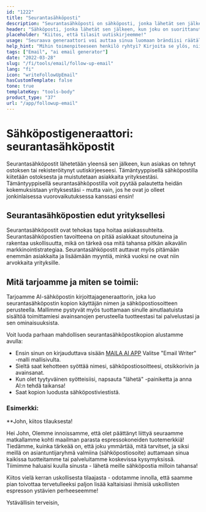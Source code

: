 ```yaml
---
id: "1222"
title: "Seurantasähköposti"
description: "Seurantasähköposti on sähköposti, jonka lähetät sen jälkeen, kun joku on suorittanut jonkin toimenpiteen, kuten tilannut uutiskirjeesi, ladannut sisällön tai tehnyt ostoksen. Seurantasähköpostin tarkoituksena on rakentaa suhdetta toimenpiteen suorittaneeseen henkilöön ja saada hänet suorittamaan jokin toinen toimenpide, kuten vierailemaan verkkosivustollasi, osallistumaan tapahtumaan tai tekemään toinen ostos."
header: "Sähköposti, jonka lähetät sen jälkeen, kun joku on suorittanut jonkin toimenpiteen."
placeholder: "Kiitos, että tilasit uutiskirjeemme!"
usage: "Seuraava generaattori voi auttaa sinua luomaan brändiisi räätälöidyn seurantasähköpostin."
help_hint: "Mihin toimenpiteeseen henkilö ryhtyi? Kirjoita se ylös, niin teemme siitä seurantasähköpostin."
tags: ["Email", "ai email generator"]
date: "2022-03-28"
slug: "/fi/tools/email/follow-up-email"
lang: "fi"
icon: "writeFollowUpEmail"
hasCustomTemplate: false
tone: true
templateKey: "tools-body"
product_type: "37"
url: "/app/followup-email"
---
```


# Sähköpostigeneraattori: seurantasähköpostit

Seurantasähköpostit lähetetään yleensä sen jälkeen, kun asiakas on tehnyt ostoksen tai rekisteröitynyt uutiskirjeeseesi. Tämäntyyppisellä sähköpostilla kiitetään ostoksesta ja muistutetaan asiakkaita yrityksestäsi. Tämäntyyppisellä seurantasähköpostilla voit pyytää palautetta heidän kokemuksistaan yrityksestäsi - mutta vain, jos he ovat jo olleet jonkinlaisessa vuorovaikutuksessa kanssasi ensin!

## Seurantasähköpostien edut yrityksellesi

Seurantasähköpostit ovat tehokas tapa hoitaa asiakassuhteita. Seurantasähköpostien tavoitteena on pitää asiakkaat sitoutuneina ja rakentaa uskollisuutta, mikä on tärkeä osa mitä tahansa pitkän aikavälin markkinointistrategiaa. Seurantasähköpostit auttavat myös pitämään enemmän asiakkaita ja lisäämään myyntiä, minkä vuoksi ne ovat niin arvokkaita yrityksille.

## Mitä tarjoamme ja miten se toimii:

Tarjoamme AI-sähköpostin kirjoittajageneraattorin, joka luo seurantasähköpostin kopion käyttäjän nimen ja sähköpostiosoitteen perusteella. Mallimme pystyvät myös tuottamaan sinulle ainutlaatuista sisältöä toimittamiesi avainsanojen perusteella tuotteestasi tai palvelustasi ja sen ominaisuuksista.

Voit luoda parhaan mahdollisen seurantasähköpostikopion alustamme avulla:

- Ensin sinun on kirjauduttava sisään [MAILA AI APP](https://maila.ai/app/list) Valitse "Email Writer" -malli mallisivulta.
- Sieltä saat kehotteen syöttää nimesi, sähköpostiosoitteesi, otsikkorivin ja avainsanat.
- Kun olet tyytyväinen syötteisiisi, napsauta "lähetä" -painiketta ja anna AI:n tehdä taikansa!
- Saat kopion luodusta sähköpostiviestistä.

### Esimerkki:

\*\*John, kiitos tilauksesta!

Hei John,
Olemme innoissamme, että olet päättänyt liittyä seuraamme matkallamme kohti maailman parasta espressokoneiden tuotemerkkiä! Tiedämme, kuinka tärkeää on, että joku ymmärtää, mitä tarvitset, ja siksi meillä on asiantuntijaryhmä valmiina (sähköpostiosoite) auttamaan sinua kaikissa tuotteitamme tai palveluitamme koskevissa kysymyksissä. Tiimimme haluaisi kuulla sinusta - lähetä meille sähköpostia milloin tahansa!

Kiitos vielä kerran uskollisesta tilaajasta - odotamme innolla, että saamme pian toivottaa tervetulleeksi paljon lisää kaltaisiasi ihmisiä uskollisten espresson ystävien perheeseemme!

Ystävällisin terveisin,
